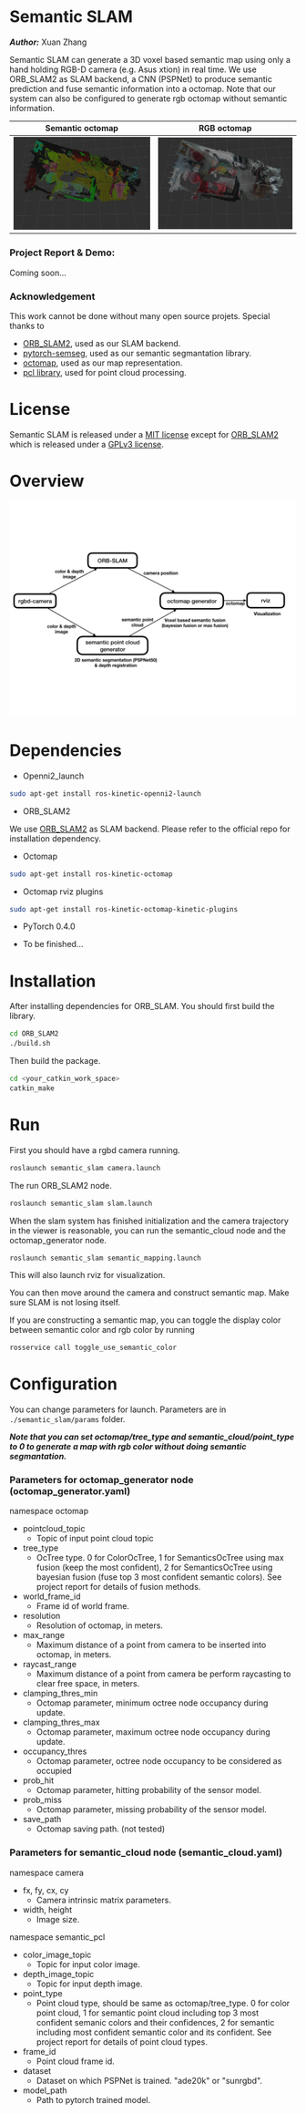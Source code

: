 # Semantic SLAM
***Author:*** Xuan Zhang

Semantic SLAM can generate a 3D voxel based semantic map using only a hand holding RGB-D camera (e.g. Asus xtion) in real time. We use ORB_SLAM2 as SLAM backend, a CNN (PSPNet) to produce semantic prediction and fuse semantic information into a octomap. Note that our system can also be configured to generate rgb octomap without semantic information.

Semantic octomap             |  RGB octomap
:-------------------------:|:-------------------------:
![alt text](docs/images/max.png)  | ![alt text](docs/images/rgb.png)


### Project Report & Demo:

Coming soon...

### Acknowledgement

This work cannot be done without many open source projets. Special thanks to

- [ORB_SLAM2](https://github.com/raulmur/ORB_SLAM2), used as our SLAM backend.
- [pytorch-semseg](https://github.com/meetshah1995/pytorch-semseg/tree/master/ptsemseg), used as our semantic segmantation library.
- [octomap](https://github.com/OctoMap/octomap), used as our map representation.
- [pcl library](http://pointclouds.org/), used for point cloud processing.

# License

Semantic SLAM is released under a [MIT license](./LICENSE.txt) except for [ORB_SLAM2](https://github.com/raulmur/ORB_SLAM2) which is released under a [GPLv3 license](./ORB_SLAM2/License-gpl.txt).

# Overview

![alt text](docs/images/overview.jpeg)

# Dependencies

- Openni2_launch

```sh
sudo apt-get install ros-kinetic-openni2-launch
```

- ORB_SLAM2

We use [ORB_SLAM2](https://github.com/raulmur/ORB_SLAM2) as SLAM backend. Please refer to the official repo for installation dependency.

- Octomap

```sh
sudo apt-get install ros-kinetic-octomap
```

- Octomap rviz plugins

```sh
sudo apt-get install ros-kinetic-octomap-kinetic-plugins
```

- PyTorch 0.4.0

- To be finished...

# Installation

After installing dependencies for ORB_SLAM. You should first build the library.

```sh
cd ORB_SLAM2
./build.sh
```

Then build the package.

```sh
cd <your_catkin_work_space>
catkin_make
```

# Run

First you should have a rgbd camera running.

```sh
roslaunch semantic_slam camera.launch
```

The run ORB_SLAM2 node.

```sh
roslaunch semantic_slam slam.launch
```

When the slam system has finished initialization and the camera trajectory in the viewer is reasonable, you can run the semantic_cloud node and the octomap_generator node.

```sh
roslaunch semantic_slam semantic_mapping.launch
```

This will also launch rviz for visualization.

You can then move around the camera and construct semantic map. Make sure SLAM is not losing itself.

If you are constructing a semantic map, you can toggle the display color between semantic color and rgb color by running

```sh
rosservice call toggle_use_semantic_color
```

# Configuration

You can change parameters for launch. Parameters are in `./semantic_slam/params` folder.

***Note that you can set octomap/tree_type and semantic_cloud/point_type to 0 to generate a map with rgb color without doing semantic segmantation.***

### Parameters for octomap_generator node (octomap_generator.yaml)

namespace octomap

- pointcloud_topic
  - Topic of input point cloud topic
- tree_type
  - OcTree type. 0 for ColorOcTree, 1 for SemanticsOcTree using max fusion (keep the most confident), 2 for SemanticsOcTree using bayesian fusion (fuse top 3 most confident semantic colors). See project report for details of fusion methods.
- world_frame_id
  -  Frame id of world frame.
- resolution
  - Resolution of octomap, in meters.
- max_range
  - Maximum distance of a point from camera to be inserted into octomap, in meters.
- raycast_range
  - Maximum distance of a point from camera be perform raycasting to clear free space, in meters.
- clamping_thres_min
  - Octomap parameter, minimum octree node occupancy during update.   
- clamping_thres_max
  -  Octomap parameter, maximum octree node occupancy during update.
- occupancy_thres
  - Octomap parameter, octree node occupancy to be considered as occupied
- prob_hit
  - Octomap parameter, hitting probability of the sensor model.
- prob_miss
  - Octomap parameter, missing probability of the sensor model.
- save_path
  - Octomap saving path. (not tested)

### Parameters for semantic_cloud node (semantic_cloud.yaml)

namespace camera

- fx, fy, cx, cy
  -  Camera intrinsic matrix parameters.
- width, height
  -  Image size.

namespace semantic_pcl

- color_image_topic
  - Topic for input color image.
- depth_image_topic
  - Topic for input depth image.
- point_type
  - Point cloud type, should be same as octomap/tree_type. 0 for color point cloud, 1 for semantic point cloud including top 3 most confident semanic colors and their confidences, 2 for semantic including most confident semantic color and its confident. See project report for details of point cloud types.
- frame_id
  - Point cloud frame id.
- dataset
  - Dataset on which PSPNet is trained. "ade20k" or "sunrgbd".
- model_path
  - Path to pytorch trained model.
